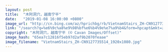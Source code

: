```yaml
---
layout: post
title:  "木阿洞穴，越南宁平"
date:   "2019-01-08 16:00:00 +0800"
image_url: "http://cn.bing.com/az/hprichbg/rb/VietnamStairs_ZH-CN9127735514_1920x1080.jpg"
link: "/search?q=%e6%9c%a8%e9%98%bf%e6%b4%9e%e7%a9%b4&form=hpcapt&mkt=zh-cn"
copyright: "木阿洞穴，越南宁平 (© Cavan Images/Offset)"
image_hash: "65ea7c12816f5eb97d2af9b2070feaae"
image_filename: "VietnamStairs_ZH-CN9127735514_1920x1080.jpg"
---
```


